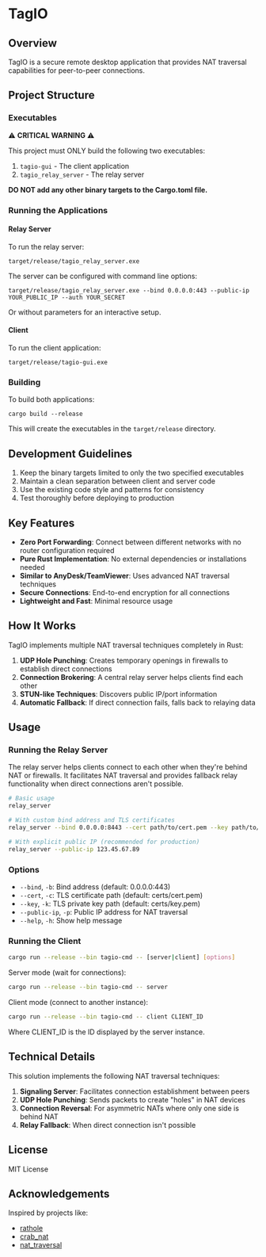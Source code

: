 # TagIO

## Overview
TagIO is a secure remote desktop application that provides NAT traversal capabilities for peer-to-peer connections.

## Project Structure

### Executables

⚠️ **CRITICAL WARNING** ⚠️

This project must ONLY build the following two executables:
1. `tagio-gui` - The client application
2. `tagio_relay_server` - The relay server

**DO NOT add any other binary targets to the Cargo.toml file.**

### Running the Applications

#### Relay Server
To run the relay server:
```
target/release/tagio_relay_server.exe
```

The server can be configured with command line options:
```
target/release/tagio_relay_server.exe --bind 0.0.0.0:443 --public-ip YOUR_PUBLIC_IP --auth YOUR_SECRET
```

Or without parameters for an interactive setup.

#### Client
To run the client application:
```
target/release/tagio-gui.exe
```

### Building
To build both applications:
```
cargo build --release
```

This will create the executables in the `target/release` directory.

## Development Guidelines

1. Keep the binary targets limited to only the two specified executables
2. Maintain a clean separation between client and server code
3. Use the existing code style and patterns for consistency
4. Test thoroughly before deploying to production

## Key Features

- **Zero Port Forwarding**: Connect between different networks with no router configuration required
- **Pure Rust Implementation**: No external dependencies or installations needed
- **Similar to AnyDesk/TeamViewer**: Uses advanced NAT traversal techniques
- **Secure Connections**: End-to-end encryption for all connections
- **Lightweight and Fast**: Minimal resource usage

## How It Works

TagIO implements multiple NAT traversal techniques completely in Rust:

1. **UDP Hole Punching**: Creates temporary openings in firewalls to establish direct connections
2. **Connection Brokering**: A central relay server helps clients find each other
3. **STUN-like Techniques**: Discovers public IP/port information
4. **Automatic Fallback**: If direct connection fails, falls back to relaying data

## Usage

### Running the Relay Server

The relay server helps clients connect to each other when they're behind NAT or firewalls. It facilitates NAT traversal and provides fallback relay functionality when direct connections aren't possible.

```bash
# Basic usage
relay_server

# With custom bind address and TLS certificates
relay_server --bind 0.0.0.0:8443 --cert path/to/cert.pem --key path/to/key.pem

# With explicit public IP (recommended for production)
relay_server --public-ip 123.45.67.89
```

### Options

- `--bind`, `-b`: Bind address (default: 0.0.0.0:443)
- `--cert`, `-c`: TLS certificate path (default: certs/cert.pem)
- `--key`, `-k`: TLS private key path (default: certs/key.pem)
- `--public-ip`, `-p`: Public IP address for NAT traversal
- `--help`, `-h`: Show help message

### Running the Client

```bash
cargo run --release --bin tagio-cmd -- [server|client] [options]
```

Server mode (wait for connections):
```bash
cargo run --release --bin tagio-cmd -- server
```

Client mode (connect to another instance):
```bash
cargo run --release --bin tagio-cmd -- client CLIENT_ID
```

Where CLIENT_ID is the ID displayed by the server instance.

## Technical Details

This solution implements the following NAT traversal techniques:

1. **Signaling Server**: Facilitates connection establishment between peers
2. **UDP Hole Punching**: Sends packets to create "holes" in NAT devices
3. **Connection Reversal**: For asymmetric NATs where only one side is behind NAT
4. **Relay Fallback**: When direct connection isn't possible

## License

MIT License

## Acknowledgements

Inspired by projects like:
- [rathole](https://github.com/rapiz1/rathole)
- [crab_nat](https://github.com/ryco117/crab_nat)
- [nat_traversal](https://github.com/maidsafe-archive/nat_traversal)
